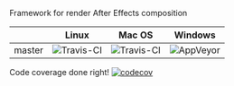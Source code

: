 Framework for render After Effects composition

|         | Linux  | Mac OS | Windows |
| ------- | ------ | ------ | ------- |
| master  | ![Travis-CI](https://travis-ci.org/irov/libmovie.svg?branch=master) | ![Travis-CI](https://travis-ci.org/irov/libmovie.svg?branch=master) | ![AppVeyor](https://ci.appveyor.com/api/projects/status/s0yio92rsujopyug?svg=true) |

Code coverage done right!
[![codecov](https://codecov.io/gh/irov/libmovie/branch/master/graph/badge.svg)](https://codecov.io/gh/irov/libmovie)
